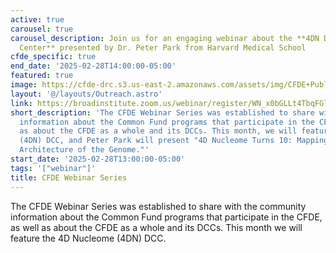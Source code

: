 ```yaml
---
active: true
carousel: true
carousel_description: Join us for an engaging webinar about the **4DN Data Coordination
  Center** presented by Dr. Peter Park from Harvard Medical School
cfde_specific: true
end_date: '2025-02-28T14:00:00-05:00'
featured: true
image: https://cfde-drc.s3.us-east-2.amazonaws.com/assets/img/CFDE+Public+Webinar+Series+-+Friday%2C+November+22%2C+2024.png
layout: '@/layouts/Outreach.astro'
link: https://broadinstitute.zoom.us/webinar/register/WN_x0bGLLt4TbqFGlxlMM-T2A#/registration
short_description: 'The CFDE Webinar Series was established to share with the community
  information about the Common Fund programs that participate in the CFDE, as well
  as about the CFDE as a whole and its DCCs. This month, we will feature the 4D Nucleome
  (4DN) DCC, and Peter Park will present "4D Nucleome Turns 10: Mapping the Dynamic
  Architecture of the Genome."'
start_date: '2025-02-28T13:00:00-05:00'
tags: '["webinar"]'
title: CFDE Webinar Series
---
```

The CFDE Webinar Series was established to share with the community information about the Common Fund programs that participate in the CFDE, as well as about the CFDE as a whole and its DCCs. This month we will feature the 4D Nucleome (4DN) DCC.